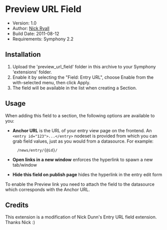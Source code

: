 # Preview URL Field
 
* Version: 1.0
* Author: [Nick Ryall](http://randb.com.au)
* Build Date: 2011-08-12
* Requirements: Symphony 2.2

## Installation
 
1. Upload the 'preview_url_field' folder in this archive to your Symphony 'extensions' folder.
2. Enable it by selecting the "Field: Entry URL", choose Enable from the with-selected menu, then click Apply.
3. The field will be available in the list when creating a Section.

## Usage

When adding this field to a section, the following options are available to you:

* **Anchor URL** is the URL of your entry view page on the frontend. An `<entry id="123">...</entry>` nodeset is provided from which you can grab field values, just as you would from a datasource. For example:

		/news/entry/{@id}/

* **Open links in a new window** enforces the hyperlink to spawn a new tab/window
* **Hide this field on publish page** hides the hyperlink in the entry edit form

To enable the Preview link you need to attach the field to the datasource which corresponds with the Anchor URL.

## Credits

This extension is a modification of Nick Dunn's Entry URL field extension. Thanks Nick :)
